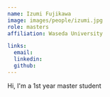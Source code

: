 ```yaml
---
name: Izumi Fujikawa
image: images/people/izumi.jpg
role: masters
affiliation: Waseda University

links:
  email: 
  linkedin: 
  github: 
---
```


Hi, I'm a 1st year master student

